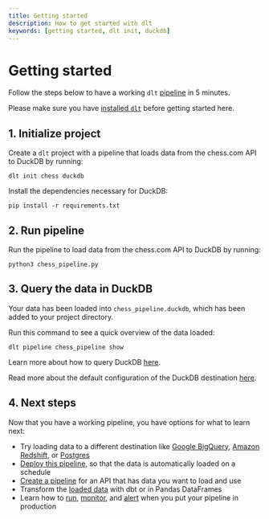 ```yaml
---
title: Getting started
description: How to get started with dlt
keywords: [getting started, dlt init, duckdb]
---
```


# Getting started

Follow the steps below to have a working `dlt` [pipeline](./general-usage/glossary#pipeline) in 5 minutes.

Please make sure you have [installed `dlt`](./installation.mdx) before getting started here.

## 1. Initialize project

Create a `dlt` project with a pipeline that loads data from the chess.com API to DuckDB by running:

```
dlt init chess duckdb
```

Install the dependencies necessary for DuckDB:
```
pip install -r requirements.txt
```

## 2. Run pipeline

Run the pipeline to load data from the chess.com API to DuckDB by running:
```
python3 chess_pipeline.py
```

## 3. Query the data in DuckDB

Your data has been loaded into `chess_pipeline.duckdb`, which has been added to your project directory.

Run this command to see a quick overview of the data loaded:
```
dlt pipeline chess_pipeline show
```

Learn more about how to query DuckDB [here](https://duckdb.org/docs/sql/introduction#querying-a-table).

Read more about the default configuration of the DuckDB destination [here](destinations/duckdb.md#destination-configuration).

## 4. Next steps

Now that you have a working pipeline, you have options for what to learn next:
- Try loading data to a different destination like [Google BigQuery](destinations/bigquery.md), [Amazon Redshift](destinations/redshift.md), or [Postgres](destinations/postgres.md)
- [Deploy this pipeline](./walkthroughs/deploy-a-pipeline), so that the data is automatically
loaded on a schedule
- [Create a pipeline](./walkthroughs/create-a-pipeline) for an API that has data you want to load and use
- Transform the [loaded data](./using-loaded-data/transforming-the-data) with dbt or in Pandas DataFrames
- Learn how to [run](./running-in-production/running.md), [monitor](./running-in-production/monitoring.md), and [alert](./running-in-production/alerting.md) when you put your pipeline in production